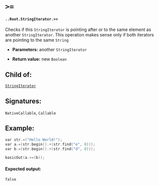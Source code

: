 # `>=`

#### `..Root.StringIterator.>=`

Checks if this `StringIterator` is pointing after or to the same element as another `StringIterator`. This operation makes sense only if both iterators are pointing to the same `String`

* **Parameters:** another `StringIterator`

* **Return value:** new `Boolean`

## Child of:

[`StringIterator`](docs..Root.StringIterator.md)

## Signatures:

`NativeCallable`, `Callable`

## Example:

```c
var str.=("Hello World!");
var a.=(str.begin().+(str.find("e", 0)));
var b.=(str.begin().+(str.find("d", 0)));

basicOut(a.>=(b));
```

#### Expected output:

```
false
```